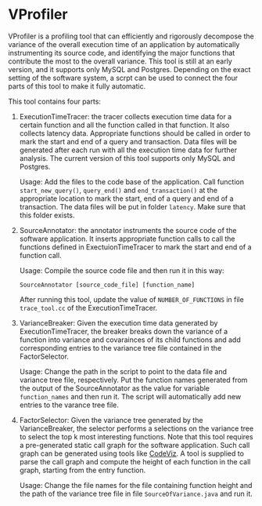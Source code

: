 # VProfiler

VProfiler is a profiling tool that can efficiently and rigorously decompose the variance of the overall execution time of an application by automatically instrumenting its source code, and identifying the major functions that contribute the most to the overall variance. This tool is still at an early version, and it supports only MySQL and Postgres. Depending on the exact setting of the software system, a scrpt can be used to connect the four parts of this tool to make it fully automatic.

This tool contains four parts:

1. ExecutionTimeTracer: the tracer collects execution time data for a certain function and all the function called in that function. It also collects latency data. Appropriate functions should be called in order to mark the start and end of a query and transaction. Data files will be generated after each run with all the execution time data for further analysis. The current version of this tool supports only MySQL and Postgres. 

   Usage: Add the files to the code base of the application. Call function `start_new_query()`, `query_end()` and `end_transaction()` at the appropriate location to mark the start, end of a query and end of a transaction. The data files will be put in folder `latency`. Make sure that this folder exists.

2. SourceAnnotator: the annotator instruments the source code of the software application. It inserts appropriate function calls to call the functions defined in ExectuionTimeTracer to mark the start and end of a function call.

   Usage: Compile the source code file and then run it in this way:
   ```
   SourceAnnotator [source_code_file] [function_name]
   ```

   After running this tool, update the value of `NUMBER_OF_FUNCTIONS` in file `trace_tool.cc` of the ExecutionTimeTracer.

3. VarianceBreaker: Given the execution time data generated by ExecutionTimeTracer, the breaker breaks down the variance of a function into variance and covarainces of its child functions and add corresponding entries to the variance tree file contained in the FactorSelector.

   Usage: Change the path in the script to point to the data file and variance tree file, respectively. Put the function names generated from the output of the SourceAnnotator as the value for variable `function_names` and then run it. The script will automatically add new entries to the varance tree file.

4. FactorSelector: Given the variance tree generated by the VarianceBreaker, the selector performs a selections on the variance tree to select the top k most interesting functions. Note that this tool requires a pre-generated static call graph for the software application. Such call graph can be generated using tools like [CodeViz](http://www.csn.ul.ie/~mel/projects/codeviz/). A tool is supplied to parse the call graph and compute the height of each function in the call graph, starting from the entry function.

   Usage: Change the file names for the file containing function height and the path of the variance tree file in file `SourceOfVariance.java` and run it.
